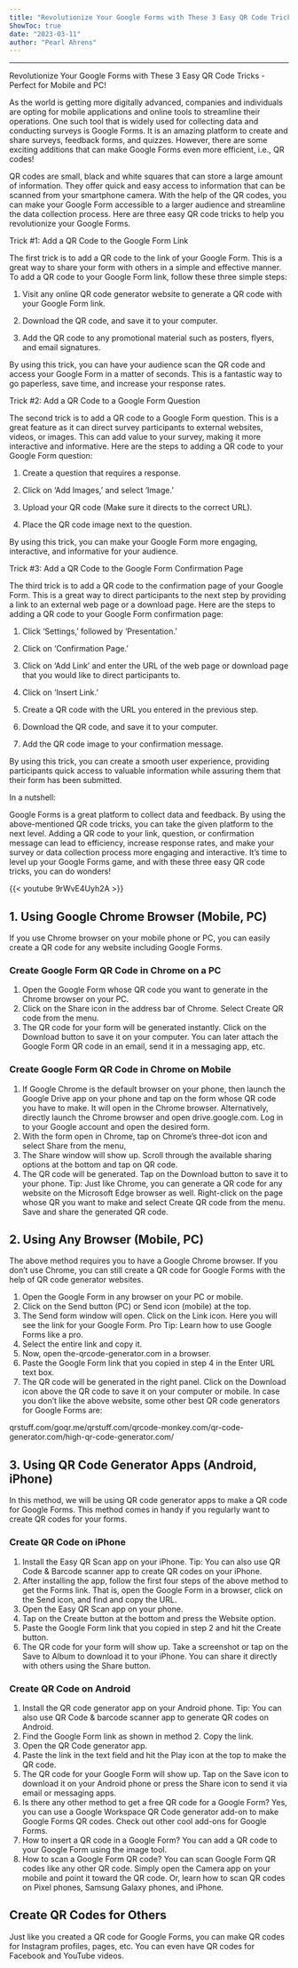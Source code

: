 ```yaml
---
title: "Revolutionize Your Google Forms with These 3 Easy QR Code Tricks - Perfect for Mobile and PC!"
ShowToc: true 
date: "2023-03-11"
author: "Pearl Ahrens"
---
```

*****
Revolutionize Your Google Forms with These 3 Easy QR Code Tricks - Perfect for Mobile and PC!

As the world is getting more digitally advanced, companies and individuals are opting for mobile applications and online tools to streamline their operations. One such tool that is widely used for collecting data and conducting surveys is Google Forms. It is an amazing platform to create and share surveys, feedback forms, and quizzes. However, there are some exciting additions that can make Google Forms even more efficient, i.e., QR codes!

QR codes are small, black and white squares that can store a large amount of information. They offer quick and easy access to information that can be scanned from your smartphone camera. With the help of the QR codes, you can make your Google Form accessible to a larger audience and streamline the data collection process. Here are three easy QR code tricks to help you revolutionize your Google Forms.

Trick #1: Add a QR Code to the Google Form Link

The first trick is to add a QR code to the link of your Google Form. This is a great way to share your form with others in a simple and effective manner. To add a QR code to your Google Form link, follow these three simple steps:

1. Visit any online QR code generator website to generate a QR code with your Google Form link.

2. Download the QR code, and save it to your computer.

3. Add the QR code to any promotional material such as posters, flyers, and email signatures.

By using this trick, you can have your audience scan the QR code and access your Google Form in a matter of seconds. This is a fantastic way to go paperless, save time, and increase your response rates.

Trick #2: Add a QR Code to a Google Form Question

The second trick is to add a QR code to a Google Form question. This is a great feature as it can direct survey participants to external websites, videos, or images. This can add value to your survey, making it more interactive and informative. Here are the steps to adding a QR code to your Google Form question:

1. Create a question that requires a response.

2. Click on ‘Add Images,’ and select ‘Image.’

3. Upload your QR code (Make sure it directs to the correct URL).

4. Place the QR code image next to the question.

By using this trick, you can make your Google Form more engaging, interactive, and informative for your audience.

Trick #3: Add a QR Code to the Google Form Confirmation Page

The third trick is to add a QR code to the confirmation page of your Google Form. This is a great way to direct participants to the next step by providing a link to an external web page or a download page. Here are the steps to adding a QR code to your Google Form confirmation page:

1. Click ‘Settings,’ followed by ‘Presentation.’

2. Click on ‘Confirmation Page.’

3. Click on ‘Add Link’ and enter the URL of the web page or download page that you would like to direct participants to.

4. Click on ‘Insert Link.’

5. Create a QR code with the URL you entered in the previous step.

6. Download the QR code, and save it to your computer.

7. Add the QR code image to your confirmation message.

By using this trick, you can create a smooth user experience, providing participants quick access to valuable information while assuring them that their form has been submitted.

In a nutshell:

Google Forms is a great platform to collect data and feedback. By using the above-mentioned QR code tricks, you can take the given platform to the next level. Adding a QR code to your link, question, or confirmation message can lead to efficiency, increase response rates, and make your survey or data collection process more engaging and interactive. It’s time to level up your Google Forms game, and with these three easy QR code tricks, you can do wonders!

{{< youtube 9rWvE4Uyh2A >}} 



## 1. Using Google Chrome Browser (Mobile, PC)


If you use Chrome browser on your mobile phone or PC, you can easily create a QR code for any website including Google Forms.

 
### Create Google Form QR Code in Chrome on a PC


1. Open the Google Form whose QR code you want to generate in the Chrome browser on your PC.
2. Click on the Share icon in the address bar of Chrome. Select Create QR code from the menu.
3. The QR code for your form will be generated instantly. Click on the Download button to save it on your computer. You can later attach the Google Form QR code in an email, send it in a messaging app, etc.

 
### Create Google Form QR Code in Chrome on Mobile


1. If Google Chrome is the default browser on your phone, then launch the Google Drive app on your phone and tap on the form whose QR code you have to make. It will open in the Chrome browser.
Alternatively, directly launch the Chrome browser and open drive.google.com. Log in to your Google account and open the desired form.
2. With the form open in Chrome, tap on Chrome’s three-dot icon and select Share from the menu,
3. The Share window will show up. Scroll through the available sharing options at the bottom and tap on QR code.
4. The QR code will be generated. Tap on the Download button to save it to your phone.
Tip: Just like Chrome, you can generate a QR code for any website on the Microsoft Edge browser as well. Right-click on the page whose QR you want to make and select Create QR code from the menu. Save and share the generated QR code.

 
## 2. Using Any Browser (Mobile, PC)


The above method requires you to have a Google Chrome browser. If you don’t use Chrome, you can still create a QR code for Google Forms with the help of QR code generator websites.
1. Open the Google Form in any browser on your PC or mobile.
2. Click on the Send button (PC) or Send icon (mobile) at the top.
3. The Send form window will open. Click on the Link icon. Here you will see the link for your Google Form.
Pro Tip: Learn how to use Google Forms like a pro. 
4. Select the entire link and copy it.
5. Now, open the-qrcode-generator.com in a browser.
6. Paste the Google Form link that you copied in step 4 in the Enter URL text box.
7. The QR code will be generated in the right panel. Click on the Download icon above the QR code to save it on your computer or mobile.
In case you don’t like the above website, some other best QR code generators for Google Forms are:

 
qrstuff.com/goqr.me/qrstuff.com/qrcode-monkey.com/qr-code-generator.com/high-qr-code-generator.com/
 
## 3. Using QR Code Generator Apps (Android, iPhone)


In this method, we will be using QR code generator apps to make a QR code for Google Forms. This method comes in handy if you regularly want to create QR codes for your forms.

 
### Create QR Code on iPhone


1. Install the Easy QR Scan app on your iPhone.
Tip: You can also use QR Code & Barcode scanner app to create QR codes on your iPhone.
2. After installing the app, follow the first four steps of the above method to get the Forms link. That is, open the Google Form in a browser, click on the Send icon, and find and copy the URL.
3. Open the Easy QR Scan app on your phone.
4. Tap on the Create button at the bottom and press the Website option.
5. Paste the Google Form link that you copied in step 2 and hit the Create button.
6. The QR code for your form will show up. Take a screenshot or tap on the Save to Album to download it to your iPhone. You can share it directly with others using the Share button.

 
### Create QR Code on Android


1. Install the QR code generator app on your Android phone.
Tip: You can also use QR Code & barcode scanner app to generate QR codes on Android.
2. Find the Google Form link as shown in method 2. Copy the link.
3. Open the QR Code generator app.
4. Paste the link in the text field and hit the Play icon at the top to make the QR code.
5. The QR code for your Google Form will show up. Tap on the Save icon to download it on your Android phone or press the Share icon to send it via email or messaging apps.
1. Is there any other method to get a free QR code for a Google Form?
Yes, you can use a Google Workspace QR Code generator add-on to make Google Forms QR codes. Check out other cool add-ons for Google Forms. 
2. How to insert a QR code in a Google Form?
You can add a QR code to your Google Form using the image tool. 
3. How to scan a Google Form QR code?
You can scan Google Form QR codes like any other QR code. Simply open the Camera app on your mobile and point it toward the QR code. Or, learn how to scan QR codes on Pixel phones, Samsung Galaxy phones, and iPhone.

 
## Create QR Codes for Others


Just like you created a QR code for Google Forms, you can make QR codes for Instagram profiles, pages, etc. You can even have QR codes for Facebook and YouTube videos.




